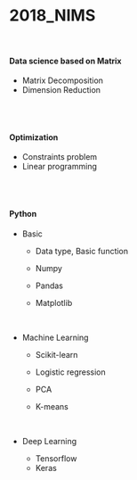 # 2018_NIMS

<br/>

#### Data science based on Matrix

- Matrix Decomposition
- Dimension Reduction

<br/>

<br/>

#### Optimization

- Constraints problem
- Linear programming

<br/><br/>

#### Python

- Basic 

  - Data type, Basic function

  - Numpy

  - Pandas

  - Matplotlib

    <br/>

- Machine Learning

  - Scikit-learn

  - Logistic regression

  - PCA

  - K-means

    <br/>

- Deep Learning
  - Tensorflow
  - Keras





